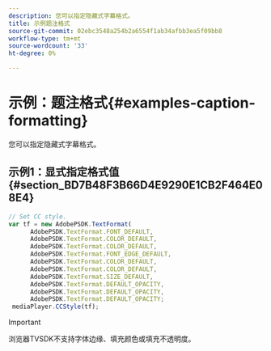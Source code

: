 ```yaml
---
description: 您可以指定隐藏式字幕格式。
title: 示例题注格式
source-git-commit: 02ebc3548a254b2a6554f1ab34afbb3ea5f09bb8
workflow-type: tm+mt
source-wordcount: '33'
ht-degree: 0%

---
```


# 示例：题注格式{#examples-caption-formatting}

您可以指定隐藏式字幕格式。

## 示例1：显式指定格式值 {#section_BD7B48F3B66D4E9290E1CB2F464E08E4}

```js
// Set CC style. 
var tf = new AdobePSDK.TextFormat( 
      AdobePSDK.TextFormat.FONT_DEFAULT, 
      AdobePSDK.TextFormat.COLOR_DEFAULT, 
      AdobePSDK.TextFormat.COLOR_DEFAULT, 
      AdobePSDK.TextFormat.FONT_EDGE_DEFAULT, 
      AdobePSDK.TextFormat.COLOR_DEFAULT, 
      AdobePSDK.TextFormat.COLOR_DEFAULT, 
      AdobePSDK.TextFormat.SIZE_DEFAULT, 
      AdobePSDK.TextFormat.DEFAULT_OPACITY, 
      AdobePSDK.TextFormat.DEFAULT_OPACITY, 
      AdobePSDK.TextFormat.DEFAULT_OPACITY; 
 mediaPlayer.CCStyle(tf);
```

>[!IMPORTANT]
>
>浏览器TVSDK不支持字体边缘、填充颜色或填充不透明度。

